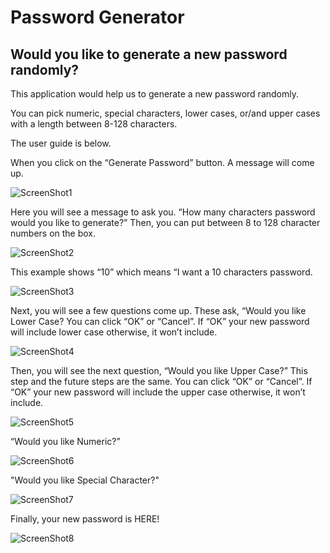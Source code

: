 # Password Generator 

## Would you like to generate a new password randomly?


This application would help us to generate a new password randomly.

You can pick numeric, special characters, lower cases, or/and upper cases with a length between 8-128 characters.

The user guide is below.

When you click on the “Generate Password” button. A message will come up.

![ScreenShot1](https://github.com/PenPen812/Assignment-3/blob/main/Develop/img/ScreenShot1.png)


Here you will see a message to ask you. “How many characters password would you like to generate?” Then, you can put between 8 to 128 character numbers on the box.


![ScreenShot2](https://github.com/PenPen812/Assignment-3/blob/main/Develop/img/ScreenShot2.png)

This example shows “10” which means “I want a 10 characters password.

![ScreenShot3](https://github.com/PenPen812/Assignment-3/blob/main/Develop/img/ScreenShot3.png)

Next, you will see a few questions come up. These ask, “Would you like Lower Case?
You can click “OK” or “Cancel”.  If “OK” your new password will include lower case otherwise, it won’t include.

![ScreenShot4](https://github.com/PenPen812/Assignment-3/blob/main/Develop/img/ScreenShot4.png)

Then, you will see the next question, “Would you like Upper Case?”
This step and the future steps are the same. You can click “OK” or “Cancel”. If “OK” your new password will include the upper case otherwise, it won’t include.


![ScreenShot5](https://github.com/PenPen812/Assignment-3/blob/main/Develop/img/ScreenShot5.png)

“Would you like Numeric?”

![ScreenShot6](https://github.com/PenPen812/Assignment-3/blob/main/Develop/img/ScreenShot6.png)

"Would you like Special Character?"

![ScreenShot7](https://github.com/PenPen812/Assignment-3/blob/main/Develop/img/ScreenShot7.png)

Finally, your new password is HERE!

![ScreenShot8](https://github.com/PenPen812/Assignment-3/blob/main/Develop/img/ScreenShot8.png)

